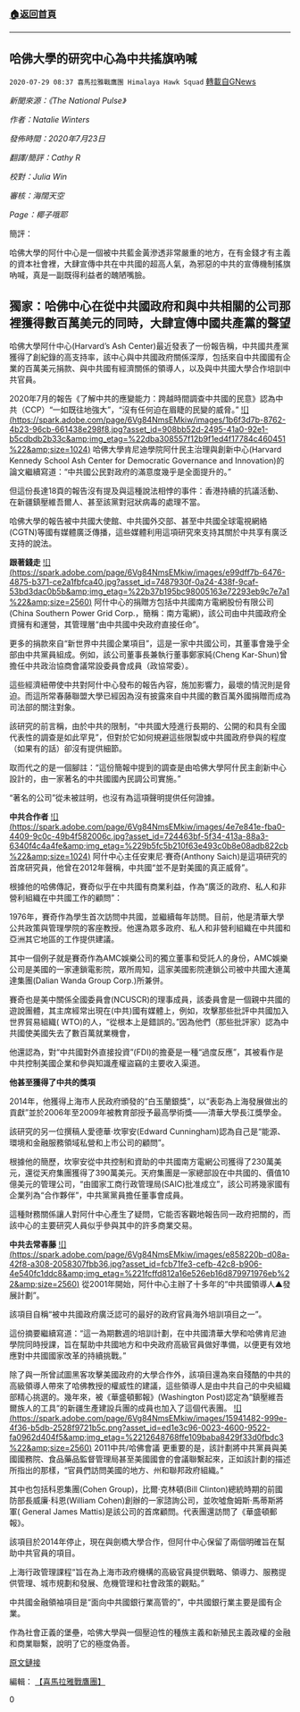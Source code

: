 ###  [:house:返回首頁](https://github.com/ourhimalayas/txt)
---

## 哈佛大學的研究中心為中共搖旗吶喊
`2020-07-29 08:37 喜馬拉雅戰鷹團 Himalaya Hawk Squad` [轉載自GNews](https://gnews.org/zh-hant/279366/)

*新聞來源：《The National Pulse》*

*作者：Natalie Winters*

*發佈時間：2020年7月23日*

*翻譯/簡評：Cathy R*

*校對：Julia Win*

*審核：海闊天空*

*Page：椰子哦耶*

簡評：

哈佛大學的阿什中心是一個被中共藍金黃滲透非常嚴重的地方，在有金錢才有主義的資本社會裡，大肆宣傳中共在中共國的超高人氣，為邪惡的中共的宣傳機制搖旗吶喊，真是一副既得利益者的醜陋嘴臉。



##  **獨家：哈佛中心在從中共國政府和與中共相關的公司那裡獲得數百萬美元的同時，大肆宣傳中國共產黨的聲望** 



哈佛大學阿什中心(Harvard’s Ash Center)最近發表了一份報告稱，中共國共產黨獲得了創紀錄的高支持率，該中心與中共國政府關係深厚，包括來自中共國國有企業的百萬美元捐款、與中共國有經濟關係的領導人，以及與中共國大學合作培訓中共官員。

2020年7月的報告《了解中共的應變能力：跨越時間調查中共國的民意》認為中共（CCP）“一如既往地強大”，“沒有任何迫在眉睫的民變的威脅。”
[!\[\](https://spark.adobe.com/page/6Vg84NmsEMkiw/images/1b6f3d7b-8762-4b23-96cb-661438e298f8.jpg?asset_id=908bb52d-2495-41a0-92e1-b5cdbdb2b33c&amp;img_etag=%22dba308557f12b9f1ed4f17784c460451%22&amp;size=1024)](https://spark.adobe.com/page/6Vg84NmsEMkiw/images/1b6f3d7b-8762-4b23-96cb-661438e298f8.jpg?asset_id=908bb52d-2495-41a0-92e1-b5cdbdb2b33c&amp;img_etag=%22dba308557f12b9f1ed4f17784c460451%22&amp;size=1024)
哈佛大學肯尼迪學院阿什民主治理與創新中心(Harvard Kennedy School Ash Center for Democratic Governance and Innovation)的論文繼續寫道：“中共國公民對政府的滿意度幾乎是全面提升的。”

但這份長達18頁的報告沒有提及與這種說法相悖的事件：香港持續的抗議活動、在新疆鎮壓維吾爾人、甚至該黨對冠狀病毒的處理不當。

哈佛大學的報告被中共國大使館、中共國外交部、甚至中共國全球電視網絡(CGTN)等國有媒體廣泛傳播，這些媒體利用這項研究來支持其關於中共享有廣泛支持的說法。

**跟著錢走**
[!\[\](https://spark.adobe.com/page/6Vg84NmsEMkiw/images/e99dff7b-6476-4875-b371-ce2a1fbfca40.jpg?asset_id=7487930f-0a24-438f-9caf-53bd3dac0b5b&amp;img_etag=%22b37b195bc98005163e72293eb9c7e7a1%22&amp;size=2560)](https://spark.adobe.com/page/6Vg84NmsEMkiw/images/e99dff7b-6476-4875-b371-ce2a1fbfca40.jpg?asset_id=7487930f-0a24-438f-9caf-53bd3dac0b5b&amp;img_etag=%22b37b195bc98005163e72293eb9c7e7a1%22&amp;size=1024)
阿什中心的捐贈方包括中共國南方電網股份有限公司(China Southern Power Grid Corp.，簡稱：南方電網)，該公司由中共國政府全資擁有和運營，其管理層“由中共國中央政府直接任命”。

更多的捐款來自“新世界中共國企業項目”，這是一家中共國公司，其董事會幾乎全部由中共黨員組成。例如，該公司董事長兼執行董事鄭家純(Cheng Kar-Shun)曾擔任中共政治協商會議常設委員會成員（政協常委）。

這些經濟紐帶使中共對阿什中心發布的報告內容，施加影響力，最壞的情況則是脅迫。而這所常春藤聯盟大學已經因為沒有披露來自中共國的數百萬外國捐贈而成為司法部的關注對象。

該研究的前言稱，由於中共的限制，“中共國大陸進行長期的、公開的和具有全國代表性的調查是如此罕見”，但對於它如何規避這些限製或中共國政府參與的程度（如果有的話）卻沒有提供細節。

取而代之的是一個腳註：“這份簡報中提到的調查是由哈佛大學阿什民主創新中心設計的，由一家著名的中共國國內民調公司實施。”

“著名的公司”從未被註明，也沒有為這項聲明提供任何證據。

**中共合作者**
[!\[\](https://spark.adobe.com/page/6Vg84NmsEMkiw/images/4e7e841e-fba0-4409-9c0c-49b4f582006c.jpg?asset_id=724463bf-5f34-413a-88a3-6340f4c4a4fe&amp;img_etag=%229b5fc5b210f63e493c0b8e08adb822cb%22&amp;size=1024)](https://spark.adobe.com/page/6Vg84NmsEMkiw/images/4e7e841e-fba0-4409-9c0c-49b4f582006c.jpg?asset_id=724463bf-5f34-413a-88a3-6340f4c4a4fe&amp;img_etag=%229b5fc5b210f63e493c0b8e08adb822cb%22&amp;size=1024)
阿什中心主任安東尼·賽奇(Anthony Saich)是這項研究的首席研究員，他曾在2012年聲稱，中共國“並不是對美國的真正威脅”。

根據他的哈佛傳記，賽奇似乎在中共國有商業利益，作為“廣泛的政府、私人和非營利組織在中共國工作的顧問”：

1976年，賽奇作為學生首次訪問中共國，並繼續每年訪問。目前，他是清華大學公共政策與管理學院的客座教授。他還為眾多政府、私人和非營利組織在中共國和亞洲其它地區的工作提供建議。

其中一個例子就是賽奇作為AMC娛樂公司的獨立董事和受託人的身份，AMC娛樂公司是美國的一家連鎖電影院，眾所周知，這家美國影院連鎖公司被中共國大連萬達集團(Dalian Wanda Group Corp.)所兼併。

賽奇也是美中關係全國委員會(NCUSCR)的理事成員，該委員會是一個親中共國的遊說團體，其主席經常出現在(中共)國有媒體上，例如，攻擊那些批評中共國加入世界貿易組織( WTO)的人，“從根本上是錯誤的。”因為他們（那些批評家）認為中共國使美國失去了數百萬就業機會，

他還認為，對“中共國對外直接投資”(FDI)的擔憂是一種“過度反應”，其被看作是中共控制美國企業和參與知識產權盜竊的主要收入渠道。

**他甚至獲得了中共的獎項**

2014年，他獲得上海市人民政府頒發的“白玉蘭銀獎”，以“表彰為上海發展做出的貢獻”並於2006年至2009年被教育部授予最高學術獎——清華大學長江獎學金。

該研究的另一位撰稿人愛德華·坎寧安(Edward Cunningham)認為自己是“能源、環境和金融服務領域私營和上市公司的顧問”。

根據他的簡歷，坎寧安從中共控制和資助的中共國南方電網公司獲得了230萬美元，還從天府集團獲得了390萬美元。天府集團是一家總部設在中共國的、價值10億美元的管理公司，“由國家工商行政管理局(SAIC)批准成立”，該公司將幾家國有企業列為“合作夥伴”，中共黨黨員擔任董事會成員。

這種財務關係讓人對阿什中心產生了疑問，它能否客觀地報告同一政府把關的，而該中心的主要研究人員似乎參與其中的許多商業交易。

**中共去常春藤**
[!\[\](https://spark.adobe.com/page/6Vg84NmsEMkiw/images/e858220b-d08a-42f8-a308-2058307fbb36.jpg?asset_id=fcb71fe3-cefb-42c8-b906-4e540fc1ddc8&amp;img_etag=%221fcffd812a16e526eb16d879971976eb%22&amp;size=2560)](https://spark.adobe.com/page/6Vg84NmsEMkiw/images/e858220b-d08a-42f8-a308-2058307fbb36.jpg?asset_id=fcb71fe3-cefb-42c8-b906-4e540fc1ddc8&amp;img_etag=%221fcffd812a16e526eb16d879971976eb%22&amp;size=1024)
從2001年開始，阿什中心主辦了十多年的“中共國領導人▲發展計劃”。

該項目自稱“被中共國政府廣泛認可的最好的政府官員海外培訓項目之一”。

這份摘要繼續寫道：“這一為期數週的培訓計劃，在中共國清華大學和哈佛肯尼迪學院同時授課，旨在幫助中共國地方和中央政府高級官員做好準備，以便更有效地應對中共國國家改革的持續挑戰。”

除了與一所曾試圖黑客攻擊美國政府的大學合作外，該項目還為來自殘酷的中共的高級領導人帶來了哈佛教授的權威性的建議，這些領導人是由中共自己的中央組織部精心挑選的。幾年來，被《華盛頓郵報》(Washington Post)認定為“鎮壓維吾爾族人的工具”的新疆生產建設兵團的成員也加入了這個代表團。
[!\[\](https://spark.adobe.com/page/6Vg84NmsEMkiw/images/15941482-999e-4f36-b5db-2528f9721b5c.png?asset_id=ed1e3c96-0023-4600-9522-fa0962d404f5&amp;img_etag=%2212648768ffe109baba8429f33d0fbdc3%22&amp;size=2560)](https://spark.adobe.com/page/6Vg84NmsEMkiw/images/15941482-999e-4f36-b5db-2528f9721b5c.png?asset_id=ed1e3c96-0023-4600-9522-fa0962d404f5&amp;img_etag=%2212648768ffe109baba8429f33d0fbdc3%22&amp;size=1024) 2011中共/哈佛會議
更重要的是，該計劃將中共黨員與美國國務院、食品藥品監督管理局甚至美國國會的會議聯繫起來，正如該計劃的描述所指出的那樣，“官員們訪問美國的地方、州和聯邦政府組織。”

其中也包括科恩集團(Cohen Group)，比爾·克林頓(Bill Clinton)總統時期的前國防部長威廉·科恩(William Cohen)創辦的一家諮詢公司，並吹噓詹姆斯·馬蒂斯將軍( General James Mattis)是該公司的首席顧問。代表團還訪問了《華盛頓郵報》。

該項目於2014年停止，現在與劍橋大學合作，但阿什中心保留了兩個明確旨在幫助中共官員的項目。

上海行政管理課程“旨在為上海市政府機構的高級官員提供戰略、領導力、服務提供管理、城市規劃和發展、危機管理和社會政策的觀點。”

中共國金融領袖項目是“面向中共國銀行業高管的”，中共國銀行業主要是國有企業。

作為社會正義的堡壘，哈佛大學與一個壓迫性的種族主義和新殖民主義政權的金融和商業聯繫，說明了它的極度偽善。

[原文鏈接](https://thenationalpulse.com/politics/harvard-chinese-funding/)

編輯： [【喜馬拉雅戰鷹團】](https://spark.adobe.com/page/6Vg84NmsEMkiw/)

0
